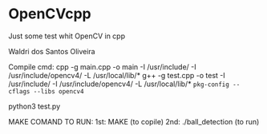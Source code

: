 # OpenCVcpp
Just some test whit OpenCV in cpp

Waldri dos Santos Oliveira

Compile cmd:
cpp -g main.cpp -o main -I /usr/include/ -I /usr/include/opencv4/ -L /usr/local/lib/*
g++ -g test.cpp -o test -I /usr/include/ -I /usr/include/opencv4/ -L /usr/local/lib/* `pkg-config --cflags --libs opencv4`

python3 test.py

MAKE COMAND TO RUN:
1st: MAKE (to copile)
2nd: ./ball_detection (to run) 